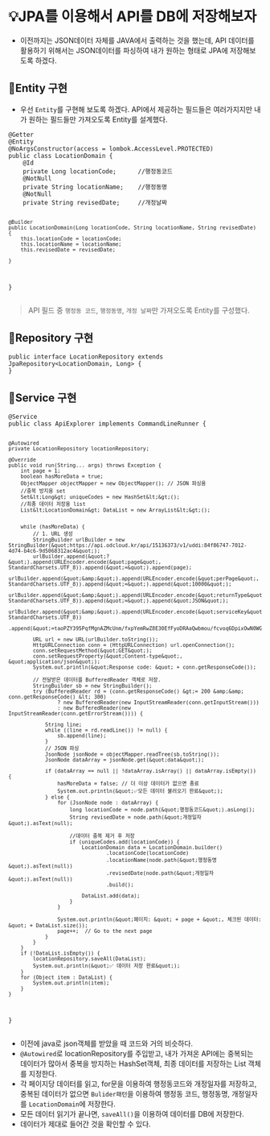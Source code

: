 <h1 id="💡jpa를-이용해서-api를-db에-저장해보자">💡JPA를 이용해서 API를 DB에 저장해보자</h1>
<ul>
<li>이전까지는 JSON데이터 자체를 JAVA에서 출력하는 것을 했는데, API 데이터를 활용하기 위해서는 JSON데이터를 파싱하여 내가 원하는 형태로 JPA에 저장해보도록 하겠다.</li>
</ul>
<h2 id="📗entity-구현">📗Entity 구현</h2>
<ul>
<li>우선 <code>Entity</code>를 구현해 보도록 하겠다. API에서 제공하는 필드들은 여러가지지만 내가 원하는 필드들만 가져오도록 Entity를 설계했다.</li>
</ul>
<pre><code class="language-java">@Getter
@Entity
@NoArgsConstructor(access = lombok.AccessLevel.PROTECTED)
public class LocationDomain {
    @Id
    private Long locationCode;      //행정동코드
    @NotNull
    private String locationName;    //행정동명
    @NotNull
    private String revisedDate;     //개정날짜

    @Builder
    public LocationDomain(Long locationCode, String locationName, String revisedDate) {
        this.locationCode = locationCode;
        this.locationName = locationName;
        this.revisedDate = revisedDate;

    }
}</code></pre>
<blockquote>
<p>API 필드 중 <code>행정동 코드</code>, <code>행정동명</code>, <code>개정 날짜</code>만 가져오도록 Entity를 구성했다.</p>
</blockquote>
<h2 id="📗repository-구현">📗Repository 구현</h2>
<pre><code class="language-@Repository">public interface LocationRepository extends JpaRepository&lt;LocationDomain, Long&gt; {
}</code></pre>
<h2 id="📗service-구현">📗Service 구현</h2>
<pre><code class="language-java">@Service
public class ApiExplorer implements CommandLineRunner {

    @Autowired
    private LocationRepository locationRepository;

    @Override
    public void run(String... args) throws Exception {
        int page = 1;
        boolean hasMoreData = true;
        ObjectMapper objectMapper = new ObjectMapper(); // JSON 파싱용
        //중복 방지용 set
        Set&lt;Long&gt; uniqueCodes = new HashSet&lt;&gt;();
        //최종 데이터 저장용 list
        List&lt;LocationDomain&gt; DataList = new ArrayList&lt;&gt;();


        while (hasMoreData) {
            // 1. URL 생성
            StringBuilder urlBuilder = new StringBuilder(&quot;https://api.odcloud.kr/api/15136373/v1/uddi:84f86747-7012-4d74-b4c6-9d5068312ac4&quot;);
            urlBuilder.append(&quot;?&quot;).append(URLEncoder.encode(&quot;page&quot;, StandardCharsets.UTF_8)).append(&quot;=&quot;).append(page);
            urlBuilder.append(&quot;&amp;&quot;).append(URLEncoder.encode(&quot;perPage&quot;, StandardCharsets.UTF_8)).append(&quot;=&quot;).append(&quot;10000&quot;);
            urlBuilder.append(&quot;&amp;&quot;).append(URLEncoder.encode(&quot;returnType&quot;, StandardCharsets.UTF_8)).append(&quot;=&quot;).append(&quot;JSON&quot;);
            urlBuilder.append(&quot;&amp;&quot;).append(URLEncoder.encode(&quot;serviceKey&quot;, StandardCharsets.UTF_8))
                    .append(&quot;=taoPZY395PqfMgnAZMcUnm/fxpYemRwZ8E30EfFyoDRAaQwbmou/fcvoq6DpixOwN0WGOBUrEdxCnk1gO17RAQ==&quot;);

            URL url = new URL(urlBuilder.toString());
            HttpURLConnection conn = (HttpURLConnection) url.openConnection();
            conn.setRequestMethod(&quot;GET&quot;);
            conn.setRequestProperty(&quot;Content-type&quot;, &quot;application/json&quot;);
            System.out.println(&quot;Response code: &quot; + conn.getResponseCode());

            // 전달받은 데이터를 BufferedReader 객체로 저장.
            StringBuilder sb = new StringBuilder();
            try (BufferedReader rd = (conn.getResponseCode() &gt;= 200 &amp;&amp; conn.getResponseCode() &lt; 300)
                    ? new BufferedReader(new InputStreamReader(conn.getInputStream()))
                    : new BufferedReader(new InputStreamReader(conn.getErrorStream()))) {

                String line;
                while ((line = rd.readLine()) != null) {
                    sb.append(line);
                }
                // JSON 파싱
                JsonNode jsonNode = objectMapper.readTree(sb.toString());
                JsonNode dataArray = jsonNode.get(&quot;data&quot;);

                if (dataArray == null || !dataArray.isArray() || dataArray.isEmpty()) {
                    hasMoreData = false; // 더 이상 데이터가 없으면 종료
                    System.out.println(&quot;✅모든 데이터 불러오기 완료&quot;);
                } else {
                    for (JsonNode node : dataArray) {
                        long locationCode = node.path(&quot;행정동코드&quot;).asLong();
                        String revisedDate = node.path(&quot;개정일자&quot;).asText(null);

                        //데이터 중복 제거 후 저장
                        if (uniqueCodes.add(locationCode)) {
                            LocationDomain data = LocationDomain.builder()
                                    .locationCode(locationCode)
                                    .locationName(node.path(&quot;행정동명&quot;).asText(null))
                                    .revisedDate(node.path(&quot;개정일자&quot;).asText(null))
                                    .build();

                            DataList.add(data);
                        }
                    }

                    System.out.println(&quot;페이지: &quot; + page + &quot;, 체크된 데이터: &quot; + DataList.size());
                    page++;  // Go to the next page
                }
            }
        }
        if (!DataList.isEmpty()) {
            locationRepository.saveAll(DataList);
            System.out.println(&quot;✅ 데이터 저장 완료&quot;);
        }
        for (Object item : DataList) {
            System.out.println(item);
        }
    }
}</code></pre>
<ul>
<li>이전에 java로 json객체를 받았을 때 코드와 거의 비슷하다.</li>
<li><code>@Autowired</code>로 locationRepository를 주입받고, 내가 가져온 API에는 중복되는 데이터가 많아서 중복을 방지하는 HashSet객체, 최종 데이터를 저장하는 List 객체를 지정한다.</li>
<li>각 페이지당 데이터를 읽고, for문을 이용하여 행정동코드와 개정일자를 저장하고, 중복된 데이터가 없으면 <code>Bulider패턴</code>을 이용하여 행정동 코드, 행정동명, 개정일자를 <code>LocationDomain</code>에 저장한다.</li>
<li>모든 데이터 읽기가 끝나면, <code>saveAll()</code>을 이용하여 데이터를 DB에 저장한다.
<img alt="" src="https://velog.velcdn.com/images/dev_ssj/post/0d6eb8e6-0217-4a33-9c5f-499cc0da81c6/image.png" />
<img alt="" src="https://velog.velcdn.com/images/dev_ssj/post/34a5ff85-fc22-46c6-8780-e52397541a13/image.png" /></li>
<li>데이터가 제대로 들어간 것을 확인할 수 있다.</li>
</ul>